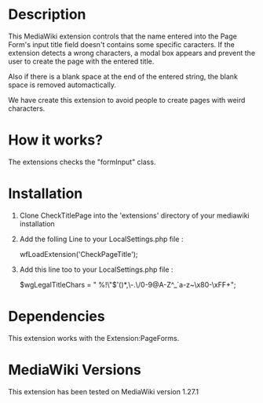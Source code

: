 # Description

This MediaWiki extension controls that the name entered into the Page Form's input title field doesn't contains some specific caracters. If the extension detects a wrong characters, a modal box appears and prevent the user to create the page with the entered title.

Also if there is a blank space at the end of the entered string, the blank space is removed automactically.

We have create this extension to avoid people to create pages with weird characters.

# How it works?

The extensions checks the "formInput" class.

# Installation

1. Clone CheckTitlePage into the 'extensions' directory of your mediawiki installation

2. Add the folling Line to your LocalSettings.php file :

    wfLoadExtension('CheckPageTitle');

3. Add this line too to your LocalSettings.php file : 

	$wgLegalTitleChars = " %!\"$'()*,\\-.\\/0-9@A-Z\^_`a-z~\\x80-\\xFF+";
	
# Dependencies	

This extension works with the Extension:PageForms.

# MediaWiki Versions

This extension has been tested on MediaWiki version 1.27.1
